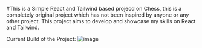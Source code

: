 #This is a Simple React and Tailwind based projecd on Chess, this is a completely original project which has not been inspired by anyone or any other project.
This project aims to develop and showcase my skills on React and Tailwind.

Current Build of the Project:
![image](https://github.com/user-attachments/assets/6b36ec98-2a63-425f-b18f-3995139172b6)

